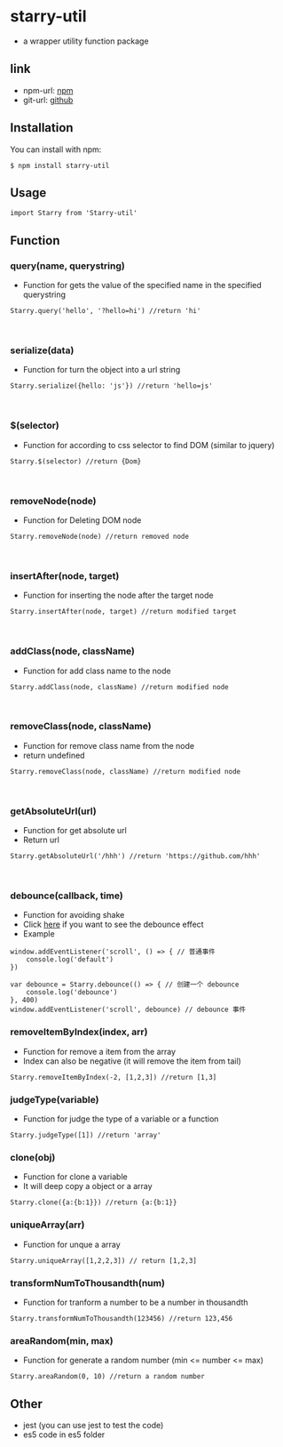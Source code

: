 # starry-util

* a wrapper utility function package

## link

* npm-url: [npm]()
* git-url: [github](https://github.com/leowang7553/starry-util)

## Installation

You can install with npm:

```
$ npm install starry-util
```

## Usage

```
import Starry from 'Starry-util'
```

## Function

### query(name, querystring)
- Function for gets the value of the specified name in the specified querystring
```
Starry.query('hello', '?hello=hi') //return 'hi'
```
<br>

### serialize(data)
- Function for turn the object into a url string
```
Starry.serialize({hello: 'js'}) //return 'hello=js'
```
<br>

### $(selector)
- Function for according to css selector to find DOM (similar to jquery)
```
Starry.$(selector) //return {Dom}
```
<br>

### removeNode(node)
- Function for Deleting DOM node
```
Starry.removeNode(node) //return removed node
```
<br>

### insertAfter(node, target)
- Function for inserting the node after the target node
```
Starry.insertAfter(node, target) //return modified target 
```
<br>

### addClass(node, className)
- Function for add class name to the node 
```
Starry.addClass(node, className) //return modified node
```
<br>

### removeClass(node, className)
- Function for remove class name from the node
- return undefined
```
Starry.removeClass(node, className) //return modified node
```
<br>

### getAbsoluteUrl(url)
- Function for get absolute url
- Return url
```
Starry.getAbsoluteUrl('/hhh') //return 'https://github.com/hhh'
```
<br>

### debounce(callback, time)
- Function for avoiding shake
- Click [here](http://coding.imweb.io/demo/p8/debounce.html) if you want to see the debounce effect
- Example
```
window.addEventListener('scroll', () => { // 普通事件
    console.log('default')
})

var debounce = Starry.debounce(() => { // 创建一个 debounce
    console.log('debounce')
}, 400)
window.addEventListener('scroll', debounce) // debounce 事件
```

### removeItemByIndex(index, arr)
- Function for remove a item from the array
- Index can also be negative (it will remove the item from tail)
```
Starry.removeItemByIndex(-2, [1,2,3]) //return [1,3]
```

### judgeType(variable)
 - Function for judge the type of a variable or a function
 ```
 Starry.judgeType([1]) //return 'array'
 ```
 
 ### clone(obj)
 - Function for clone a variable
 - It will deep copy a object or a array
 ```
 Starry.clone({a:{b:1}}) //return {a:{b:1}}
 ```
 
 ### uniqueArray(arr)
 - Function for unque a array
 ```
 Starry.uniqueArray([1,2,2,3]) // return [1,2,3]
 ```
 
 ### transformNumToThousandth(num)
 - Function for tranform a number to be a number in thousandth
 ```
 Starry.transformNumToThousandth(123456) //return 123,456
 ```
 
 ### areaRandom(min, max)
 - Function for generate a random number (min <= number <= max)
 ```
 Starry.areaRandom(0, 10) //return a random number
 ```

## Other
* jest (you can use jest to test the code)
* es5 code in es5 folder
